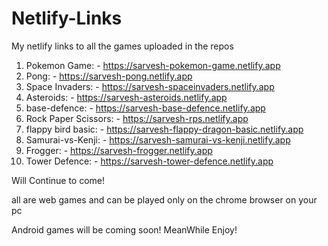 # Netlify-Links
My netlify links to all the games uploaded in the repos

1. Pokemon Game: - https://sarvesh-pokemon-game.netlify.app
2. Pong: - https://sarvesh-pong.netlify.app
3. Space Invaders: - https://sarvesh-spaceinvaders.netlify.app
4. Asteroids: - https://sarvesh-asteroids.netlify.app
5. base-defence: - https://sarvesh-base-defence.netlify.app
6. Rock Paper Scissors: - https://sarvesh-rps.netlify.app
7. flappy bird basic: - https://sarvesh-flappy-dragon-basic.netlify.app
8. Samurai-vs-Kenji: - https://sarvesh-samurai-vs-kenji.netlify.app
9. Frogger: - https://sarvesh-frogger.netlify.app
10. Tower Defence: - https://sarvesh-tower-defence.netlify.app

Will Continue to come!

all are web games and can be played only on the chrome browser on your pc

Android games will be coming soon!
MeanWhile Enjoy!
